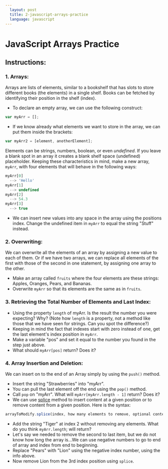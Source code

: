 ```yaml
---
  layout: post
  title: 2-javascript-arrays-practice
  language: javascript
---
```



#  JavaScript Arrays Practice


## Instructions:

### 1. Arrays:

Arrays are lists of elements, similar to a bookshelf that has slots to store different books (the elements) in a single shelf. Books can be fetched by identifying their position in the shelf (index).

*  To declare an empty array, we can use the following construct:
```javascript
var myArr = [];
```
*  If we know already what elements we want to store in the array, we can put them inside the brackets:
```javascript
var myArr2 = [element, anotherElement];
```
Elements can be strings, numbers, boolean, or even *undefined*. If you leave a blank spot in an array it creates a blank shelf space (undefined) placeholder. Keeping these characteristics in mind, make a new array, `myArr`, with four elements that will behave in the following ways:
```javascript
myArr[0]
  --> 'Hello'
myArr[1]
  --> undefined
myArr[2]
  --> 54.3
myArr[3]
  --> true
```
*  We can insert new values into any space in the array using the positions index. Change the undefined item in `myArr` to equal the string "Stuff" instead.


### 2. Overwriting:
We can overwrite all the elements of an array by assigning a new value to each of them. Or if we have two arrays, we can replace all elements of the first with those of the second in one statement, by assigning one array to the other.
*  Make an array called `fruits` where the four elements are these strings: Apples, Oranges, Pears, and Bananas.
*  Overwrite `myArr` so that its elements are the same as in `fruits`.

### 3. Retrieving the Total Number of Elements and Last Index:
*  Using the property `length` of myArr. Is the result the number you were expecting? Why? (Note how `length` is a property, not a method like those that we have seen for strings. Can you spot the difference?)
*  Keeping in mind the fact that indexes start with zero instead of one, get the last element's index position in `myArr`.
*  Make a variable "pos" and set it equal to the number you found in the step just above.
*  What should `myArr[pos]` return? Does it?

### 4. Array Insertion and Deletion:
We can insert on to the end of an Array simply by using the `push()` method.
*  Insert the string "Strawberries" into "myArr".
*  You can pull the last element off the end using the `pop()` method.
*  Call `pop` on "myArr". What will `myArr[myArr.length - 1]` return? Does it?
*  We can use [splice](http://www.w3schools.com/jsref/jsref_splice.asp) method to insert content at a given position or to remove content from a given position. Here is the syntax:
```javascript
arrayToModify.splice(index, how many elements to remove, optional content to add);
```
*  Add the string "Tiger" at index 2 without removing any elements. What do you think `myArr.length`; will return?
*  Let's say we needed to remove the second to last item, but we do not know how long the array is...We can use negative numbers to go to end of array and index from end to beginning.
*  Replace "Pears" with "Lion" using the negative index number, using the info above.
*  Now remove Lion from the 3rd index position using `splice`.
